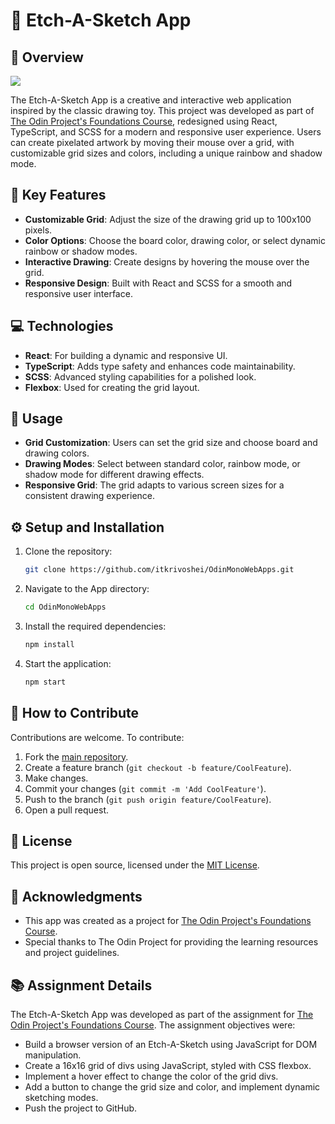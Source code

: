 # 🎨 Etch-A-Sketch App

## 📖 Overview

![](https://github.com/itkrivoshei/OdinMonoWebApps/blob/main/media/EtchASketch.gif?raw=true)

The Etch-A-Sketch App is a creative and interactive web application inspired by the classic drawing toy. This project was developed as part of [The Odin Project's Foundations Course](https://www.theodinproject.com/lessons/foundations-etch-a-sketch), redesigned using React, TypeScript, and SCSS for a modern and responsive user experience. Users can create pixelated artwork by moving their mouse over a grid, with customizable grid sizes and colors, including a unique rainbow and shadow mode.

## 🌟 Key Features

- **Customizable Grid**: Adjust the size of the drawing grid up to 100x100 pixels.
- **Color Options**: Choose the board color, drawing color, or select dynamic rainbow or shadow modes.
- **Interactive Drawing**: Create designs by hovering the mouse over the grid.
- **Responsive Design**: Built with React and SCSS for a smooth and responsive user interface.

## 💻 Technologies

- **React**: For building a dynamic and responsive UI.
- **TypeScript**: Adds type safety and enhances code maintainability.
- **SCSS**: Advanced styling capabilities for a polished look.
- **Flexbox**: Used for creating the grid layout.

## 🚀 Usage

- **Grid Customization**: Users can set the grid size and choose board and drawing colors.
- **Drawing Modes**: Select between standard color, rainbow mode, or shadow mode for different drawing effects.
- **Responsive Grid**: The grid adapts to various screen sizes for a consistent drawing experience.

## ⚙️ Setup and Installation

1. Clone the repository:
   ```bash
   git clone https://github.com/itkrivoshei/OdinMonoWebApps.git
   ```
2. Navigate to the App directory:
   ```bash
   cd OdinMonoWebApps
   ```
3. Install the required dependencies:
   ```bash
   npm install
   ```
4. Start the application:
   ```bash
   npm start
   ```

## 🤝 How to Contribute

Contributions are welcome. To contribute:

1. Fork the [main repository](https://github.com/itkrivoshei/OdinMonoWebApps).
2. Create a feature branch (`git checkout -b feature/CoolFeature`).
3. Make changes.
4. Commit your changes (`git commit -m 'Add CoolFeature'`).
5. Push to the branch (`git push origin feature/CoolFeature`).
6. Open a pull request.

## 📜 License

This project is open source, licensed under the [MIT License](https://github.com/itkrivoshei/OdinMonoWebApps/blob/master/LICENSE).

## 🌟 Acknowledgments

- This app was created as a project for [The Odin Project's Foundations Course](https://www.theodinproject.com/lessons/foundations-etch-a-sketch).
- Special thanks to The Odin Project for providing the learning resources and project guidelines.

## 📚 Assignment Details

The Etch-A-Sketch App was developed as part of the assignment for [The Odin Project's Foundations Course](https://www.theodinproject.com/lessons/foundations-etch-a-sketch). The assignment objectives were:

- Build a browser version of an Etch-A-Sketch using JavaScript for DOM manipulation.
- Create a 16x16 grid of divs using JavaScript, styled with CSS flexbox.
- Implement a hover effect to change the color of the grid divs.
- Add a button to change the grid size and color, and implement dynamic sketching modes.
- Push the project to GitHub.
